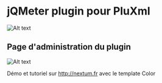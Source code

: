 jQMeter plugin pour PluXml
=========

![Alt text](http://nextum.fr/jqmeter.png)


Page d'administration du plugin
--------------

![Alt text](http://nextum.fr/jqmeter_admin.png)

Démo et tutoriel sur http://nextum.fr  avec le template Color



